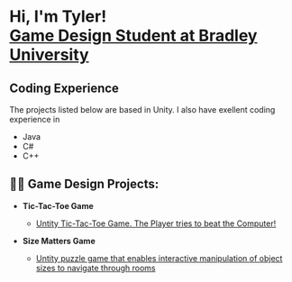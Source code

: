 <h1>Hi, I'm Tyler! <br/><a href="https://github.com/TylerBouchard02"></a><a href="https://www.linkedin.com/in/TylerBouchard02/">Game Design Student at Bradley University</a></h1>

<h2>Coding Experience</h2>
The projects listed below are based in Unity. I also have exellent coding experience in

- Java
- C#
- C++

<h2>👨‍💻 Game Design Projects:</h2>

- <b>Tic-Tac-Toe Game</b>
  - [Untity Tic-Tac-Toe Game. The Player tries to beat the Computer!](https://github.com/TylerBouchard02/TicTacToe)

- <b>Size Matters Game</b>
  - [Untity puzzle game that enables interactive manipulation of object sizes to navigate through rooms](https://github.com/TylerBouchard02/SizeMatters)


<!--
**TylerBouchard02/TylerBouchard02** is a ✨ _special_ ✨ repository because its `README.md` (this file) appears on your GitHub profile.

Here are some ideas to get you started:

- 🔭 I’m currently working on ...
- 🌱 I’m currently learning ...
- 👯 I’m looking to collaborate on ...
- 🤔 I’m looking for help with ...
- 💬 Ask me about ...
- 📫 How to reach me: ...
- 😄 Pronouns: ...
- ⚡ Fun fact: ...
-->
